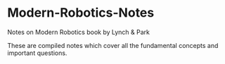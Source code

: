 # Modern-Robotics-Notes
Notes on Modern Robotics book by Lynch &amp; Park

These are compiled notes which cover all the fundamental concepts and important questions. 
